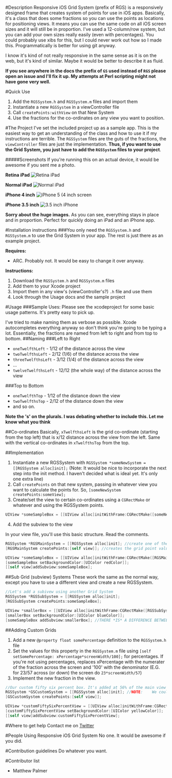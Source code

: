 #Description
Responsive iOS Grid System (prefix of RGS) is a responsively designed frame that creates system of points for use in iOS apps. Basically, it's a class that does some fractions so you can use the points as locations for positioning views. It means you can use the same code on all iOS screen sizes and it will still be in proportion. I've used a 12-column/row system, but you can add your own sizes really easily (even with percentages). You could probably use xibs for this, but I could never work out how so I made this. Programmatically is better for using git anyway.

I know it's kind of not really responsive in the same sense as it is on the web, but it's kind of similar. Maybe it would be better to describe it as fluid.

__If you see anywhere in the docs the prefix of `GS` used instead of `RGS` please open an issue and I'll fix it up. My attempts at Perl scripting might not have gone very well.__

#Quick Use
1. Add the `RGSSystem.h` and `RGSSystem.m` files and import them
2. Instantiate a new `RGSSystem` in a viewController file
3. Call `createPoints:withView` on that New System
4. Use the fractions for the co-ordinates on any view you want to position.

#The Project
I've set the included project up as a sample app. This is the easiest way to get an understanding of the class and how to use it if my instructions are terrible. The `RGSSystem` files are the guts of the fractions, the `viewController` files are just the implementation. __Thus, if you want to use the Grid System, you just have to add the `RGSSystem` files to your project__.

#####Screenshots
If you're running this on an actual device, it would be awesome if you sent me a photo.

__Retina iPad__
![Retina iPad](http://d.pr/i/S9Bw+)

__Normal iPad__
![Normal iPad](http://d.pr/i/mNME+)

__iPhone 4 inch__
![iPhone 5 (4 inch screen](http://d.pr/i/DCAy+)

__iPhone 3.5 inch__
![3.5 inch iPhone](http://d.pr/i/fTMl+)

__Sorry about the huge images.__
As you can see, everything stays in place and in proportion. Perfect for quickly doing an iPad and an iPhone app.


#Installation instructions
###You only need the `RGSSystem.h` and `RGSSystem.m` to use the Grid System in your app. The rest is just there as an example project.

 __Requires:__

- ARC. Probably not. It would be easy to change it over anyway.

__Instructions:__

1. Download the `RGSSystem.h` and `RGSSystem.m` files
2. Add them to your Xcode project
3. Import them in any view's (viewController's?) `.h` file and use them
4. Look through the Usage docs and the sample project

#Usage
###Sample Uses: Please see the xcodeproject for some basic usage patterns. It's pretty easy to pick up.


I've tried to make naming them as verbose as possible. Xcode autocompletes everything anyway so don't think you're going to be typing a lot.
Essentially, the fractions are named from left to right and from top to bottom.
##Naming
###Left to Right
- `oneTwelfthLeft` - 1/12 of the distance across the view
- `twoTwelfthsLeft` - 2/12 (1/6) of the distance across the view
- `threeTwelfthsLeft` - 3/12 (1/4) of the distance across the view
- …
- `twelveTwelfthsLeft` - 12/12 (the whole way) of the distance across the view

###Top to Bottom
- `oneTwelfthTop` - 1/12 of the distance down the view
- `twoTwelfthsTop` - 2/12 of the distance down the view
- and so on.

__Note the 's' on the plurals. I was debating whether to include this. Let me know what you think__

##Co-ordinates
Basically, `xTwelfthsLeft` is the grid co-ordinate (starting from the top left) that is x/12 distance across the view from the left. Same with the vertical co-ordinates in `xTwelfthsTop` from the top.

##Implementation
1. Instantiate a new RGSSystem with `RGSSystem *someNewSystem = [[RGSSystem alloc]init];`
(Note: It would be nice to incorporate the next step into the init method. I haven't decided what is ideal yet. It's only one extra line)
2. Call `createPoints` on that new system, passing in whatever view you want to calculate the points for. So, `[someNewSystem createPoints:someView];`
3. Create/set the view to certain co-ordinates using a `CGRectMake` or whatever and using the RGSSystem points.

``` objective-c
UIView *someSampleBox = [[UIView alloc]initWithFrame:CGRectMake([someNewSystem oneTwelfthLeft], [someNewSystem oneTwelfthTop], [someNewSystem tenTwelfthsLeft], [someNewSystem tenTwelfthsTop])];
```

4. Add the subview to the view

In your view file, you'll use this basic structure. Read the comments.

``` objective-c
RGSSystem *RGSMainSystem = [[RGSSystem alloc]init]; //create one of these for each view you want to use the grid system on.
[RGSMainSystem createPoints:[self view]]; //creates the grid point values. [self view] is the view to use to calculate points for our fractions. EG tenTwelfthsLeft will be 10/12 across on the [self view] view

UIView *someSampleBox = [[UIView alloc]initWithFrame:CGRectMake([RGSMainSystem oneTwelfthLeft], [RGSMainSystem oneTwelfthTop], [RGSMainSystem tenTwelfthsLeft], [RGSMainSystem tenTwelfthsTop])];
[someSampleBox setBackgroundColor:[UIColor redColor]];
[[self view]addSubview:someSampleBox];
```

##Sub Grid (subview) Systems
These work the same as the normal way, except you have to use a different view and create a new RGSSystem.

``` objective-c
//Let's add a subivew using another Grid System
RGSSystem *RGSSubSystem = [[RGSSystem alloc]init];
[RGSSubSystem createPoints:someSampleBox];

UIView *smallerBox = [[UIView alloc]initWithFrame:CGRectMake([RGSSubSystem twoTwelfthsLeft], [RGSSubSystem oneTwelfthTop], [RGSSubSystem eightTwelfthsLeft], [RGSSubSystem twoTwelfthsTop])];
[smallerBox setBackgroundColor:[UIColor blueColor]];
[someSampleBox addSubview:smallerBox]; //THERE *IS* A DIFFERENCE BETWEEN THIS AND [[self view] addSubview:smallerBox]
```

##Adding Custom Grids
1. Add a new `@property float somePercentage` definition to the `RGSSystem.h` file
2. Set the values for this property in the `RGSSystem.m` file using `[self setSomePercentage: xPercentage*screenWidth/100];` for percentages. If you're not using percentages, replaces xPercentage with the numerater of the fraction across the screen and '100' with the denominator (E.G. for 23/57 across (or down) the screen do `23*screenWidth/57`)
3. Implement the new fraction in the view.

``` objective-c
//Our custom fifty six percent box. It's added at 56% of the main view
RGSSystem *GSCustomSystem = [[RGSSystem alloc]init]; //NOTE: 	We could just use one of the above ones. But whatever.
[GSCustomSystem createPoints:[self view]];

UIView *customFiftySixPercentView = [[UIView alloc]initWithFrame:CGRectMake([GSCustomSystem fiftySixPercentLeft], [RGSMainSystem elevenTwelfthsTop], [RGSMainSystem fourTwelfthsLeft], [RGSMainSystem oneTwelfthTop])];
[customFiftySixPercentView setBackgroundColor:[UIColor yellowColor]];
[[self view]addSubview:customFiftySixPercentView];
```

#Where to get help
Contact me on [Twitter](http://twitter.com/p_almer)

#People Using Responsive iOS Grid System
No one. It would be awesome if you did.

#Contribution guidelines
Do whatever you want.

#Contributor list
- Matthew Palmer





